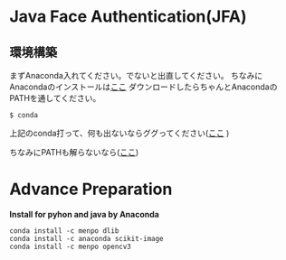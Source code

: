 # Java  Face Authentication(JFA)

## 環境構築
まずAnaconda入れてください。でないと出直してください。
ちなみにAnacondaのインストールは[ここ](https://www.anaconda.com/distribution/)
ダウンロードしたらちゃんとAnacondaのPATHを通してください。
```
$ conda
```
上記のconda打って、何も出ないならググってください([ここ](https://www.google.com/search?rlz=1C5CHFA_enJP739JP739&ei=RhDhXPPvEsaB8gWzha6QAQ&q=anaconda+path+%E9%80%9A%E3%81%99&oq=anaconda+PATH&gs_l=psy-ab.1.0.35i39j0l7.3114.6233..7675...1.0..0.84.540.7......0....1..gws-wiz.......0i71j0i4j35i39i19j35i304i39j0i13.wJAZ7KujD_Q) )

ちなみにPATHも解らないなら([ここ](https://www.google.com/search?rlz=1C5CHFA_enJP739JP739&ei=8BDhXPayI5yBr7wPpaafwAw&q=%E7%92%B0%E5%A2%83%E5%A4%89%E6%95%B0&oq=%E7%92%B0%E5%A2%83%E5%A4%89%E6%95%B0&gs_l=psy-ab.3..35i39l2j0i67l2j0i4i37l2j0i67j0i4i37.61507.65164..66172...5.0..0.108.1244.13j1......0....1..gws-wiz.......0i4i10i37j0i131j0i131i4i37.FAr9hQOgjBY))











# Advance Preparation
**Install for pyhon and java by Anaconda**
```
conda install -c menpo dlib 
conda install -c anaconda scikit-image 
conda install -c menpo opencv3 
```

